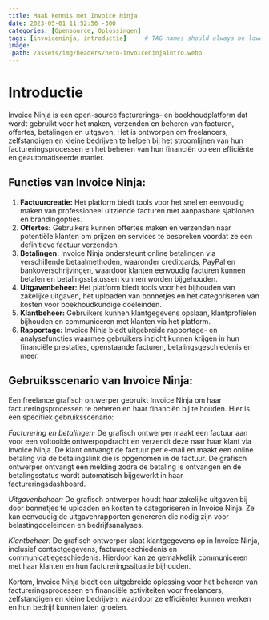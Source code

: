 ```yaml
---
title: Maak kennis met Invoice Ninja
date: 2023-05-01 11:52:56 -300
categories: [Opensource, Oplossingen]
tags: [invoiceninja, introductie]     # TAG names should always be lowercase
image:
 path: /assets/img/headers/hero-invoiceninjaintro.webp
---
```


# Introductie

Invoice Ninja is een open-source facturerings- en boekhoudplatform dat wordt gebruikt voor het maken, verzenden en beheren van facturen, offertes, betalingen en uitgaven. Het is ontworpen om freelancers, zelfstandigen en kleine bedrijven te helpen bij het stroomlijnen van hun factureringsprocessen en het beheren van hun financiën op een efficiënte en geautomatiseerde manier.

## **Functies van Invoice Ninja:**

1. **Factuurcreatie:** Het platform biedt tools voor het snel en eenvoudig maken van professioneel uitziende facturen met aanpasbare sjablonen en brandingopties.
2. **Offertes:** Gebruikers kunnen offertes maken en verzenden naar potentiële klanten om prijzen en services te bespreken voordat ze een definitieve factuur verzenden.
3. **Betalingen:** Invoice Ninja ondersteunt online betalingen via verschillende betaalmethoden, waaronder creditcards, PayPal en bankoverschrijvingen, waardoor klanten eenvoudig facturen kunnen betalen en betalingsstatussen kunnen worden bijgehouden.
4. **Uitgavenbeheer:** Het platform biedt tools voor het bijhouden van zakelijke uitgaven, het uploaden van bonnetjes en het categoriseren van kosten voor boekhoudkundige doeleinden.
5. **Klantbeheer:** Gebruikers kunnen klantgegevens opslaan, klantprofielen bijhouden en communiceren met klanten via het platform.
6. **Rapportage:** Invoice Ninja biedt uitgebreide rapportage- en analysefuncties waarmee gebruikers inzicht kunnen krijgen in hun financiële prestaties, openstaande facturen, betalingsgeschiedenis en meer.

## **Gebruiksscenario van Invoice Ninja:**

Een freelance grafisch ontwerper gebruikt Invoice Ninja om haar factureringsprocessen te beheren en haar financiën bij te houden. Hier is een specifiek gebruiksscenario:

*Facturering en betalingen:* De grafisch ontwerper maakt een factuur aan voor een voltooide ontwerpopdracht en verzendt deze naar haar klant via Invoice Ninja. De klant ontvangt de factuur per e-mail en maakt een online betaling via de betalingslink die is opgenomen in de factuur. De grafisch ontwerper ontvangt een melding zodra de betaling is ontvangen en de betalingsstatus wordt automatisch bijgewerkt in haar factureringsdashboard.

*Uitgavenbeheer:* De grafisch ontwerper houdt haar zakelijke uitgaven bij door bonnetjes te uploaden en kosten te categoriseren in Invoice Ninja. Ze kan eenvoudig de uitgavenrapporten genereren die nodig zijn voor belastingdoeleinden en bedrijfsanalyses.

*Klantbeheer:* De grafisch ontwerper slaat klantgegevens op in Invoice Ninja, inclusief contactgegevens, factuurgeschiedenis en communicatiegeschiedenis. Hierdoor kan ze gemakkelijk communiceren met haar klanten en hun factureringssituatie bijhouden.

Kortom, Invoice Ninja biedt een uitgebreide oplossing voor het beheren van factureringsprocessen en financiële activiteiten voor freelancers, zelfstandigen en kleine bedrijven, waardoor ze efficiënter kunnen werken en hun bedrijf kunnen laten groeien.